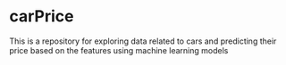 # carPrice
This is a repository for exploring data related to cars and predicting their price based on the features using machine learning models
